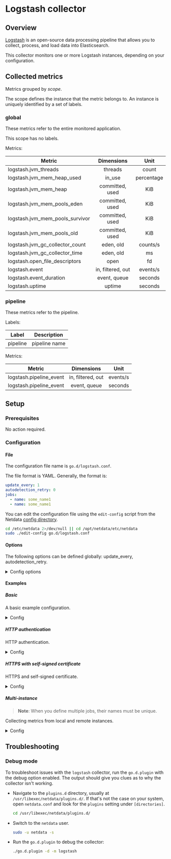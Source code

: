 # Logstash collector

## Overview

[Logstash](https://www.elastic.co/products/logstash) is an open-source data processing pipeline that allows you to
collect, process, and load data into Elasticsearch.

This collector monitors one or more Logstash instances, depending on your configuration.

## Collected metrics

Metrics grouped by *scope*.

The scope defines the instance that the metric belongs to. An instance is uniquely identified by a set of labels.

### global

These metrics refer to the entire monitored application.

This scope has no labels.

Metrics:

| Metric                          |    Dimensions     |    Unit    |
|---------------------------------|:-----------------:|:----------:|
| logstash.jvm_threads            |      threads      |   count    |
| logstash.jvm_mem_heap_used      |      in_use       | percentage |
| logstash.jvm_mem_heap           |  committed, used  |    KiB     |
| logstash.jvm_mem_pools_eden     |  committed, used  |    KiB     |
| logstash.jvm_mem_pools_survivor |  committed, used  |    KiB     |
| logstash.jvm_mem_pools_old      |  committed, used  |    KiB     |
| logstash.jvm_gc_collector_count |     eden, old     |  counts/s  |
| logstash.jvm_gc_collector_time  |     eden, old     |     ms     |
| logstash.open_file_descriptors  |       open        |     fd     |
| logstash.event                  | in, filtered, out |  events/s  |
| logstash.event_duration         |   event, queue    |  seconds   |
| logstash.uptime                 |      uptime       |  seconds   |

### pipeline

These metrics refer to the pipeline.

Labels:

| Label    | Description   |
|----------|---------------|
| pipeline | pipeline name |

Metrics:

| Metric                  |    Dimensions     |   Unit   |
|-------------------------|:-----------------:|:--------:|
| logstash.pipeline_event | in, filtered, out | events/s |
| logstash.pipeline_event |   event, queue    | seconds  |

## Setup

### Prerequisites

No action required.

### Configuration

#### File

The configuration file name is `go.d/logstash.conf`.

The file format is YAML. Generally, the format is:

```yaml
update_every: 1
autodetection_retry: 0
jobs:
  - name: some_name1
  - name: some_name1
```

You can edit the configuration file using the `edit-config` script from the
Netdata [config directory](https://github.com/netdata/netdata/blob/master/docs/configure/nodes.md#the-netdata-config-directory).

```bash
cd /etc/netdata 2>/dev/null || cd /opt/netdata/etc/netdata
sudo ./edit-config go.d/logstash.conf
```

#### Options

The following options can be defined globally: update_every, autodetection_retry.

<details>
<summary>Config options</summary>

|         Name         | Description                                                                                               |        Default        | Required |
|:--------------------:|-----------------------------------------------------------------------------------------------------------|:---------------------:|:--------:|
|     update_every     | Data collection frequency.                                                                                |           1           |          |
| autodetection_retry  | Re-check interval in seconds. Zero means not to schedule re-check.                                        |           0           |          |
|         url          | Server URL.                                                                                               | http://localhost:9600 |   yes    |
|       timeout        | HTTP request timeout.                                                                                     |           1           |          |
|       username       | Username for basic HTTP authentication.                                                                   |                       |          |
|       password       | Password for basic HTTP authentication.                                                                   |                       |          |
|      proxy_url       | Proxy URL.                                                                                                |                       |          |
|    proxy_username    | Username for proxy basic HTTP authentication.                                                             |                       |          |
|    proxy_password    | Password for proxy basic HTTP authentication.                                                             |                       |          |
|        method        | HTTP request method.                                                                                      |          GET          |          |
|         body         | HTTP request body.                                                                                        |                       |          |
|       headers        | HTTP request headers.                                                                                     |                       |          |
| not_follow_redirects | Redirect handling policy. Controls whether the client follows redirects.                                  |          no           |          |
|   tls_skip_verify    | Server certificate chain and hostname validation policy. Controls whether the client performs this check. |          no           |          |
|        tls_ca        | Certification authority that the client uses when verifying the server's certificates.                    |                       |          |
|       tls_cert       | Client TLS certificate.                                                                                   |                       |          |
|       tls_key        | Client TLS key.                                                                                           |                       |          |

</details>

#### Examples

##### Basic

A basic example configuration.
<details>
<summary>Config</summary>

```yaml
jobs:
  - name: local
    url: http://localhost:9600
```

</details>

##### HTTP authentication

HTTP authentication.
<details>
<summary>Config</summary>

```yaml
jobs:
  - name: local
    url: http://localhost:9600
    username: username
    password: password
```

</details>

##### HTTPS with self-signed certificate

HTTPS and self-signed certificate.
<details>
<summary>Config</summary>

```yaml
jobs:
  - name: local
    url: https://localhost:9600
    tls_skip_verify: yes
```

</details>

##### Multi-instance

> **Note**: When you define multiple jobs, their names must be unique.

Collecting metrics from local and remote instances.

<details>
<summary>Config</summary>

```yaml
jobs:
  - name: local
    url: http://localhost:9600

  - name: remote
    url: http://192.0.2.1:9600
```

</details>

## Troubleshooting

### Debug mode

To troubleshoot issues with the `logstash` collector, run the `go.d.plugin` with the debug option enabled.
The output should give you clues as to why the collector isn't working.

- Navigate to the `plugins.d` directory, usually at `/usr/libexec/netdata/plugins.d/`. If that's not the case on
  your system, open `netdata.conf` and look for the `plugins` setting under `[directories]`.

  ```bash
  cd /usr/libexec/netdata/plugins.d/
  ```

- Switch to the `netdata` user.

  ```bash
  sudo -u netdata -s
  ```

- Run the `go.d.plugin` to debug the collector:

  ```bash
  ./go.d.plugin -d -m logstash
  ```
